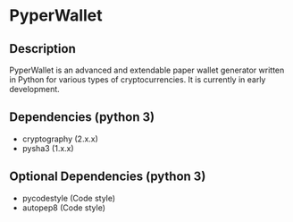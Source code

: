 # PyperWallet

## Description
PyperWallet is an advanced and extendable paper wallet generator written in Python for various types of cryptocurrencies. It is currently in early development.

## Dependencies (python 3)
* cryptography (2.x.x)
* pysha3 (1.x.x)

## Optional Dependencies (python 3)
* pycodestyle (Code style)
* autopep8 (Code style)
